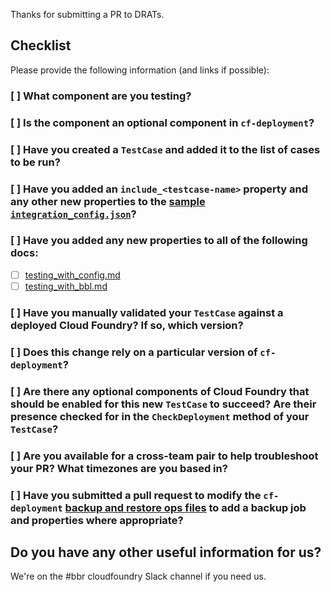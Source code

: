 Thanks for submitting a PR to DRATs.

## Checklist

Please provide the following information (and links if possible):

### [ ] What component are you testing? 

### [ ] Is the component an optional component in `cf-deployment`?

### [ ] Have you created a `TestCase` and added it to the list of cases to be run?

### [ ] Have you added an `include_<testcase-name>` property and any other new properties to the [sample `integration_config.json`](../ci/integration_config.json)?

### [ ] Have you added any new properties to all of the following docs:
* [ ] [testing_with_config.md](../docs/testing_with_config.md)
* [ ] [testing_with_bbl.md](../docs/testing_with_bbl.md)

### [ ] Have you manually validated your `TestCase` against a deployed Cloud Foundry? If so, which version?

### [ ] Does this change rely on a particular version of `cf-deployment`?

### [ ] Are there any optional components of Cloud Foundry that should be enabled for this new `TestCase` to succeed?  Are their presence checked for in the `CheckDeployment` method of your `TestCase`?

### [ ] Are you available for a cross-team pair to help troubleshoot your PR?  What timezones are you based in?

### [ ] Have you submitted a pull request to modify the `cf-deployment` [backup and restore ops files](https://github.com/cloudfoundry/cf-deployment/blob/master/operations/backup-and-restore/) to add a backup job and properties where appropriate?

## Do you have any other useful information for us?

We're on the #bbr cloudfoundry Slack channel if you need us.